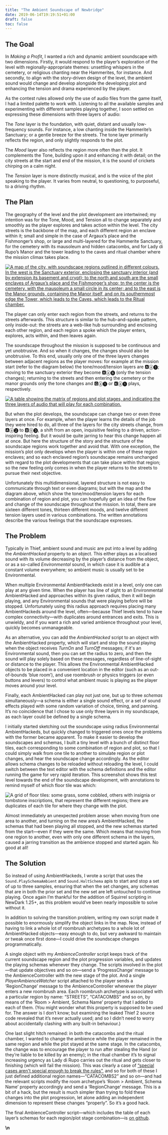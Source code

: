 ```yaml
---
title: "The Ambient Soundscape of Newbridge"
date: 2019-06-14T19:19:51+01:00
draft: false
toc: false
---
```


## The Goal

In _Making a Profit_, I wanted a rich and dynamic ambient soundscape with two dimensions. Firstly, it would respond to the player’s exploration of the level with regionally-appropriate themes: unsettling whispers in the cemetery, or religious chanting near the Hammerites, for instance. And secondly, to align with the story-driven design of the level, the ambient sound would change and develop alongside the developing plot and enhancing the tension and drama experienced by the player.

As the contest rules allowed only the use of audio files from the game itself, I had a limited palette to work with. Listening to all the available samples and experimenting with different samples playing together, I soon settled on expressing these dimensions with three layers of audio:

The _Tone_ layer is the foundation, with quiet, distant and usually low-frequency sounds. For instance, a low chanting inside the Hammerite’s Sanctuary; or a gentle breeze for the streets. The tone layer primarily reflects the region, and only slightly responds to the plot.

The _Mood_ layer also reflects the region more often than the plot. It complements the Tone, building upon it and enhancing it with detail; on the city streets at the start and end of the mission, it is the sound of crickets chirping on a calm night.

The _Tension_ layer is more distinctly musical, and is the voice of the plot speaking to the player. It varies from neutral, to questioning, to purposeful, to a driving rhythm.

## The Plan

The geography of the level and the plot development are intertwined; my intention was for the Tone, Mood, and Tension all to change separately and smoothly as the player explores and takes action within the level. The city streets is the backbone of the map, and each different region an enclave within it; small and simple in the case of Argaux’s place and the Fishmonger’s shop, or large and multi-layered for the Hammerite Sanctuary, for the cemetery with its mausoleum and hidden catacombs, and for Lady di Rupo’s Manor and the tower leading to the caves and ritual chamber where the mission climax takes place.

<a href="citymap-washed-regions.jpg" title="Click to embiggen" target="_blank"><img src="citymap-washed-regions.jpg" alt="A map of the city, with soundscape regions outlined in different colours. In the west is the Sanctuary exterior, enclosing the sanctuary interior (and by extension its basement and crypt); to the north and south are the small enclaves of Argaux’s place and the Fishmonger’s shop; tn the center is the cemetery, with the mausoleum a small circle in its center; and to the east is the Manor grounds, containing the Manor itself, and on its southernmost edge the Tower, which leads to the Caves, which leads to the Ritual chamber."></a>

The player can only enter each region from the streets, and returns to the streets afterwards. This structure is similar to the hub-and-spoke pattern, only inside-out: the streets are a web-like hub surrounding and enclosing each other region, and each region a spoke which the player enters, explores, acts within, and then leaves again.

The soundscape throughout the mission is supposed to be continuous and yet unobtrusive. And so when it changes, the changes should also be unobtrusive. To this end, usually only one of the three layers changes between adjacent regions as the player moves: for example at the mission start (refer to the diagram below) the tone/mood/tension layers are 🅰ⓐ❶; moving to the sanctuary exterior they become 🅰ⓐ❻ (only the tension changes); returning to the streets and then entering the cemetery or the manor grounds only the tone changes and 🅶ⓐ❶ or 🅺ⓐ❶ plays, respectively.

<a href="citymap-regions.png" title="Click to embiggen" target="_blank"><img src="citymap-regions.png" alt="A table showing the matrix of regions and plot stages, and indicating the three layers of audio that will play for each combination."></a>

But when the plot develops, the soundscape can change two or even three layers at once. For example, when the player learns the details of the job they were hired to do, all three of the layers for the city streets change, from 🅰ⓐ❷ to 🅱ⓑ❸, a shift from an open, inquisitive feeling to a driven, action-inspiring feeling. But it would be quite jarring to hear this change happen all at once. But here the structure of the story and the structure of the soundscape regions work together and avoid that. With one exception, the mission’s plot only develops when the player is within one of these region enclaves; and so each enclaved region’s soundscape remains unchanged with regard to the plot developments that can take place within that region; so the new feeling only comes in when the player returns to the streets to pursue their next objective.

Unfortunately this multidimensional, layered structure is not easy to communicate through text or even diagrams; but with the map and the diagram above, which show the tone/mood/tension layers for each combination of region and plot, you can hopefully get an idea of the flow and change of the soundscape throughout the mission. In total, there are sixteen different tones, thirteen different moods, and twelve different tension layers used in various combinations. The written annotations describe the various feelings that the soundscape expresses.


## The Problem

Typically in Thief, ambient sound and music are put into a level by adding the _AmbientHacked_ property to an object. This either plays as a localised sound with its volume decreasing by the player’s distance from the object, or as a so-called _Environmental_ sound, in which case it is audible at a constant volume everywhere; so ambient music is usually set to be Environmental.

When multiple Environmental AmbientHackeds exist in a level, only one can play at any given time. When the player has line of sight to an Environmental AmbientHacked and approaches within its given radius, then it will begin playing, and any Environmental sounds that were playing before will be stopped. Unfortunately using this radius approach requires placing many AmbientHackeds around the level, often—because Thief levels tend to have complex connectivity—with duplicates around entrances and exits. This is unwieldy, and if you want a rich and varied ambience throughout your level, quickly becomes unmanageable.

As an alternative, you can add the _AmbientHacked_ script to an object with the AmbientHacked property, which will start and stop the sound playing when the object receives _TurnOn_ and _TurnOff_ messages; if it's an Environmental sound, then you can set the radius to zero, and then the sound will play solely based on these messages, regardless of line-of-sight or distance to the player. This allows the Environmental AmbientHacked objects to be placed in a convenient location in the editor (such as an out-of-bounds ‘blue room’), and use roombrush or physics triggers (or even buttons and levers) to control what ambient music is playing as the player moves around your level.

Finally, each AmbientHacked can play not just one, but up to three _schemas_ simultaneously—a schema is either a single sound effect, or a set of sound effects played with some random variation of choice, timing, and panning. It’s no coincidence that I chose to use only three layers in my soundscape, as each layer could be defined by a single schema.

I initially started sketching out the soundscape using radius Environmental AmbientHackeds, but quickly changed to triggered ones once the problems with the former became apparent. To make it easier to develop the soundscapes and schemas, I built a tiny level with a bunch of distinct floor tiles, each corresponding to some combination of region and plot, so that I could simply walk from one tile to another to simulate region or plot changes, and hear the soundscape change accordingly. As the editor allows schema changes to be reloaded without reloading the level, I could switch between the text editor with the schema definitions and the editor running the game for very rapid iteration. This screenshot shows this test level towards the end of the soundscape development, with annotations to remind myself of which floor tile was which:

![A grid of floor tiles: some grass, some cobbled, others with insignia or tombstone inscriptions, that represent the different regions; there are duplicates of each tile for where they change with the plot.](soundscape-test-map.jpg)

Almost immediately an unexpected problem arose: when moving from one area to another, and turning on the new area’s AmbientHacked, the schemas that had been playing all stopped, and the new schemas started from the start—even if they were the same. Which means that moving from one region to another, even with only one different schema in the layers, caused a jarring transition as the ambience stopped and started again. No good at all!

## The Solution

So instead of using AmbientHackeds, I wrote a script that uses the `Sound.PlaySchemaAmbient` and `Sound.HaltSchema` apis to start and stop a set of up to three samples, ensuring that when the set changes, any schemas that are in both the prior set and the new set are left untouched to continue playing. Once again I’m thankful for the addition of Squirrel scripting in NewDark 1.25+, as this problem would’ve been nearly impossible to solve without it.

In addition to solving the transition problem, writing my own script made it possible to enormously simplify the object links in the map. Now, instead of having to link a whole lot of roombrush archetypes to a whole lot of AmbientHacked objects—easy enough to do, but very awkward to maintain or tweak once first done—I could drive the soundscape changes programmatically.

A single object with my _AmbienceController_ script keeps track of the current soundscape region and the plot progression variables, and updates the playing schemas whenever they change. The scripts involved in the plot—that update objectives and so on—send a ‘ProgressChange’ message to the AmbienceController with the new stage of the plot. And a single _PlayerAmbienceWatcher_ script attached to the player sends a ‘RegionChange’ message to the AmbienceController whenever the player enters a new roombrush area. Each roombrush archetype is associated with a particular region by name: “STREETS”, “CATACOMBS” and so on, by means of the ‘Room > Ambient, Schema Name’ property that I added to each of them. (You might wonder what this property is supposed to be used for. The answer is I don’t know; but examining the leaked Thief 2 source code revealed that it’s never actually used; and so I didn’t need to worry about accidentally clashing with any built-in behaviour.)

One last slight hitch remained: in both the catacombs and the ritual chamber, I wanted to change the ambience while the player remained in the same region and while the plot stayed at the same stage. In the catacombs, the change was to encourage the player to run after stealing the Hand (or they’re liable to be killed by an enemy); in the ritual chamber it’s to signal increasing urgency as Lady di Rupo carries out the ritual and gets closer to finishing (which will fail the mission). This was clearly a case of [“special cases aren't special enough to break the rules”](https://www.python.org/dev/peps/pep-0020/), and so for both of these I just defined additional region names—“CATACOMBS2” and so on—and had the relevant scripts modify the room archetype’s ‘Room > Ambient, Schema Name’ property accordingly and send a ‘RegionChange’ message. This is a bit of a hack, but the result is much simpler than trying to fold these changes into the plot progression, let alone adding an independent dimension to represent these changes “properly”. So it’s a good hack.

The final AmbienceController script—which includes the table of each layer’s schemas for each region/plot stage combination—is [on github](https://github.com/adurdin/newbridge/blob/master/sq_scripts/m20_ambience.nut).

**\n**
